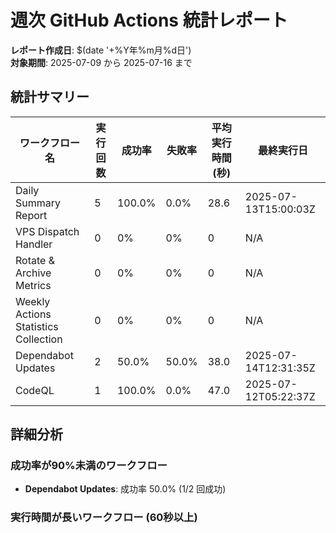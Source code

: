# 週次 GitHub Actions 統計レポート

**レポート作成日**: $(date '+%Y年%m月%d日')  
**対象期間**: 2025-07-09 から 2025-07-16 まで

## 統計サマリー

| ワークフロー名 | 実行回数 | 成功率 | 失敗率 | 平均実行時間(秒) | 最終実行日 |
|---|---|---|---|---|---|
| Daily Summary Report | 5 | 100.0% | 0.0% | 28.6 | 2025-07-13T15:00:03Z |
| VPS Dispatch Handler | 0 | 0% | 0% | 0 | N/A |
| Rotate & Archive Metrics | 0 | 0% | 0% | 0 | N/A |
| Weekly Actions Statistics Collection | 0 | 0% | 0% | 0 | N/A |
| Dependabot Updates | 2 | 50.0% | 50.0% | 38.0 | 2025-07-14T12:31:35Z |
| CodeQL | 1 | 100.0% | 0.0% | 47.0 | 2025-07-12T05:22:37Z |

## 詳細分析

### 成功率が90%未満のワークフロー
- **Dependabot Updates**: 成功率 50.0% (1/2 回成功)

### 実行時間が長いワークフロー (60秒以上)
